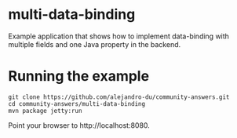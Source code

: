 multi-data-binding
==============

Example application that shows how to implement data-binding with multiple fields
and one Java property in the backend.

Running the example
========================

```
git clone https://github.com/alejandro-du/community-answers.git
cd community-answers/multi-data-binding
mvn package jetty:run
```

Point your browser to http://localhost:8080.
